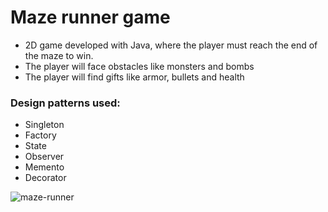 # Maze runner game

  * 2D game developed with Java, where the player must reach the end of the maze to win.
  * The player will face obstacles like monsters and bombs
  * The player will find gifts like armor, bullets and health
  
### Design patterns used:
 * Singleton
 * Factory
 * State
 * Observer
 * Memento
 * Decorator
 
 ![maze-runner](https://user-images.githubusercontent.com/48100957/56068097-dbb6db80-5d7d-11e9-9f38-35f937a6a60a.png)

  

